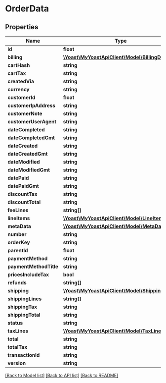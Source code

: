 # OrderData

## Properties
Name | Type | Description | Notes
------------ | ------------- | ------------- | -------------
**id** | **float** |  | 
**billing** | [**\Yoast\MyYoastApiClient\Model\BillingDto**](BillingDto.md) |  | 
**cartHash** | **string** |  | 
**cartTax** | **string** |  | 
**createdVia** | **string** |  | 
**currency** | **string** |  | 
**customerId** | **float** |  | 
**customerIpAddress** | **string** |  | 
**customerNote** | **string** |  | 
**customerUserAgent** | **string** |  | 
**dateCompleted** | **string** |  | 
**dateCompletedGmt** | **string** |  | 
**dateCreated** | **string** |  | 
**dateCreatedGmt** | **string** |  | 
**dateModified** | **string** |  | 
**dateModifiedGmt** | **string** |  | 
**datePaid** | **string** |  | 
**datePaidGmt** | **string** |  | 
**discountTax** | **string** |  | 
**discountTotal** | **string** |  | 
**feeLines** | **string[]** |  | 
**lineItems** | [**\Yoast\MyYoastApiClient\Model\LineItemData[]**](LineItemData.md) |  | 
**metaData** | [**\Yoast\MyYoastApiClient\Model\MetaDataDto[]**](MetaDataDto.md) |  | 
**number** | **string** |  | 
**orderKey** | **string** |  | 
**parentId** | **float** |  | 
**paymentMethod** | **string** |  | 
**paymentMethodTitle** | **string** |  | 
**pricesIncludeTax** | **bool** |  | 
**refunds** | **string[]** |  | 
**shipping** | [**\Yoast\MyYoastApiClient\Model\ShippingDto**](ShippingDto.md) |  | 
**shippingLines** | **string[]** |  | 
**shippingTax** | **string** |  | 
**shippingTotal** | **string** |  | 
**status** | **string** |  | 
**taxLines** | [**\Yoast\MyYoastApiClient\Model\TaxLineItem[]**](TaxLineItem.md) |  | 
**total** | **string** |  | 
**totalTax** | **string** |  | 
**transactionId** | **string** |  | 
**version** | **string** |  | 

[[Back to Model list]](../README.md#documentation-for-models) [[Back to API list]](../README.md#documentation-for-api-endpoints) [[Back to README]](../README.md)


